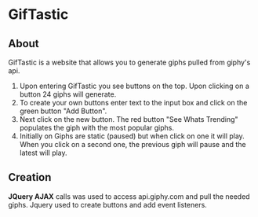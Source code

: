 # GifTastic
## About
GifTastic is a website that allows you to generate giphs pulled from giphy's api. 
1. Upon entering GifTastic you see buttons on the top. Upon clicking on a button 24 giphs will generate.
2. To create your own buttons enter text to the input box and click on the green button "Add Button".
3. Next click on the new button. The red button "See Whats Trending" populates the giph with the most popular giphs. 
4. Initially on Giphs are static (paused) but when click on one it will play. When you click on a second one, the previous giph will pause and the latest will play.

## Creation
**JQuery AJAX** calls was used to access api.giphy.com and pull the needed giphs. 
Jquery used to create buttons and add event listeners.
